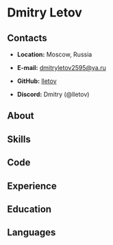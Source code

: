 # Dmitry Letov
## Contacts
- **Location:** Moscow, Russia

- **E-mail:** dmitryletov2595@ya.ru

- **GitHub:** [lletov](https://github.com/lletov/)

- **Discord:** Dmitry (@lletov)
## About
## Skills
## Code
## Experience
## Education
## Languages
